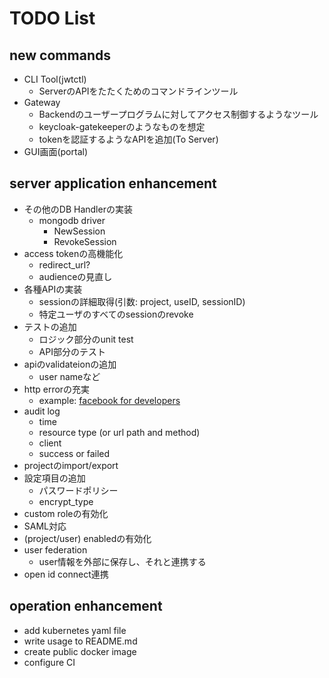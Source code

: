 # TODO List

## new commands

- CLI Tool(jwtctl)
  - ServerのAPIをたたくためのコマンドラインツール
- Gateway
  - Backendのユーザープログラムに対してアクセス制御するようなツール
  - keycloak-gatekeeperのようなものを想定
  - tokenを認証するようなAPIを追加(To Server)
- GUI画面(portal)

## server application enhancement

- その他のDB Handlerの実装
  - mongodb driver
    - NewSession
    - RevokeSession
- access tokenの高機能化
  - redirect_url?
  - audienceの見直し
- 各種APIの実装
  - sessionの詳細取得(引数: project, useID, sessionID)
  - 特定ユーザのすべてのsessionのrevoke
- テストの追加
  - ロジック部分のunit test
  - API部分のテスト
- apiのvalidateionの追加
  - user nameなど
- http errorの充実
  - example: [facebook for developers](https://developers.facebook.com/docs/messenger-platform/reference/send-api/error-codes?locale=ja_JP)
- audit log
  - time
  - resource type (or url path and method)
  - client
  - success or failed
- projectのimport/export
- 設定項目の追加
  - パスワードポリシー
  - encrypt_type
- custom roleの有効化
- SAML対応
- (project/user) enabledの有効化
- user federation
  - user情報を外部に保存し、それと連携する
- open id connect連携

## operation enhancement

- add kubernetes yaml file
- write usage to README.md
- create public docker image
- configure CI
